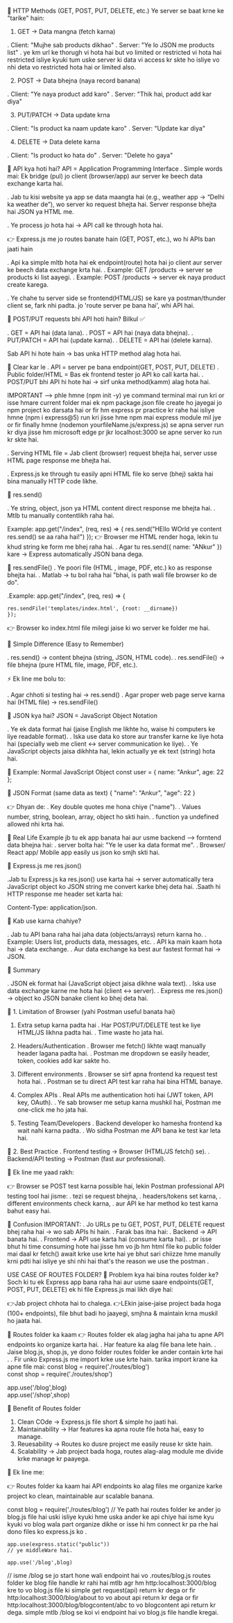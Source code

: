 
🔹 HTTP Methods (GET, POST, PUT, DELETE, etc.)
Ye server se baat krne ke "tarike" hain:

1. GET → Data mangna (fetch karna)

. Client: "Mujhe sab products dikhao"
. Server: "Ye lo JSON me products list"
. ye km url ke thorugh vi hota hai but vo limited or 
  restricted vi hota hai restricted isliye kyuki tum 
  uske server ki data vi access kr skte ho isliye vo 
  nhi deta vo restricted hota hai or limited also.

2. POST → Data bhejna (naya record banana)

. Client: "Ye naya product add karo"
. Server: "Thik hai, product add kar diya"

3. PUT/PATCH  → Data update krna

. Client: "Is product ka naam update karo"
. Server: "Update kar diya"

4. DELETE → Data delete karna

. Client: "Is product ko hata do"
. Server: "Delete ho gaya"

🔹 API kya hoti hai?
API = Application Programming Interface
. Simple words mai: Ek bridge (pul) jo client     (browser/app) aur server ke beech data exchange karta hai.

. Jab tu kisi website ya app se data maangta hai (e.g., weather app → “Delhi ka weather de”), wo server ko request bhejta hai. Server response bhejta hai JSON ya HTML me.

. Ye process jo hota hai → API call ke through hota hai.

👉 Express.js me jo routes banate hain (GET, POST, etc.), wo hi APIs ban jaati hain

. Api ka simple mltb hota hai ek endpoint(route) hota hai jo client aur server ke beech data exchange 
krta hai.
. Example: GET /products → server se products ki list aayegi.
. Example: POST /products → server ek naya product create karega.

. Ye chahe tu server side se frontend(HTML/JS) se kare ya postman/thunder client se, fark nhi padta.
jo 'route server pe bana hai', whi API hai.

🔹 POST/PUT requests bhi API hoti hain?
Bilkul ✅

. GET = API hai (data lana).
. POST = API hai (naya data bhejna).
. PUT/PATCH = API hai (update karna).
. DELETE = API hai (delete karna).

Sab API hi hote hain → bas unka HTTP method alag hota hai.

🔑 Clear kar le
. API = server pe bana endpoint(GET, POST, PUT, DELETE)
. Public folder/HTML = Bas ek frontend tester jo API ko call karta hai.
. POST/PUT bhi API hi hote hai → sirf unka method(kamm) alag hota hai.



IMPORTANT --> 
phle hmne (npm init -y) ye command terminal mai run kri or isse hmare current folder mai ek npm package.json file create ho jayegai jo npm project ko darsata hai or fir hm express pr practice kr rahe hai isliye hmne (npm i express@5) run kri jisse hme npm mai express module mil jye or fir finally hmne (nodemon yourfileName.js/express.js) se apna server run kr diya jisse hm microsoft edge pr jkr localhost:3000 se apne server ko run kr skte hai.



. Serving HTML file = Jab client (browser) request bhejta hai, server usse HTML page response me bhejta hai.

. Express.js ke through tu easily apni HTML file ko serve (bhej) sakta hai bina manually HTTP code likhe.






🔹 res.send()

. Ye string, object, json ya HTML content direct response me bhejta hai.
. Mtlb tu manually contentlikh raha hai.

Example:
app.get("/index", (req, res) => {
    res.send("HEllo WOrld ye content res.send() se aa raha hai!")
    });
👉 Browser me HTML render hoga, lekin tu khud string 
    ke form me bhej raha hai.
. Agar tu res.send({ name: "ANkur" }) kare →        Express automatically JSON bana dega.

🔹 res.sendFile()
. Ye poori file (HTML , image, PDF, etc.) ko as 
   response bhejta hai.
. Matlab → tu bol raha hai "bhai, is path wali file browser ko de do".

.Example:
app.get("/index", (req, res) => {
    
    res.sendFile('templates/index.html', {root: __dirname})
    });
👉 Browser ko index.html file milegi jaise ki wo server ke folder me hai.

🔑 Simple Difference (Easy to Remember)

. res.send() → content bhejna (string, JSON, HTML code).
. res.sendFile() → file bhejna (pure HTML file, image, PDF, etc.).

⚡ Ek line me bolu to:

. Agar chhoti si testing hai → res.send()
. Agar proper web page serve karna hai (HTML file) → res.sendFile()





🔹 JSON kya hai?
JSON = JavaScript Object Notation

. Ye ek data format hai (jaise English me likhte ho, waise hi computers ke liye readable format).
. Iska use data ko store aur transfer karne ke liye hota hai (specially web me client ↔ server communication ke liye).
. Ye JavaScript objects jaisa dikhhta hai, lekin actually ye ek text (string) hota hai.

🔹 Example: Normal JavaScript Object
const user = { name: "Ankur", age: 22 };

🔹 JSON Format (same data as text)
{
  "name": "Ankur",
  "age": 22
}

👉 Dhyan de: 
. Key double quotes me hona chiye ("name").
. Values number, string, boolean, array, object ho skti hain.
. function ya undefined allowed nhi krta hai.

🔹 Real Life Example
jb tu ek app banata hai aur usme backend --> forntend data bhejna hai:
. server bolta hai: "Ye le user ka data format me".
. Browser/ React app/ Mobile app easily us json ko smjh skti hai.

🔹 Express.js me res.json()

.Jab tu Express.js ka res.json() use karta hai → server automatically tera JavaScript object ko JSON string me convert karke bhej deta hai.
.Saath hi HTTP response me header set karta hai:

Content-Type: application/json.


🔹 Kab use karna chahiye?

. Jab tu API bana raha hai jaha data (objects/arrays) return karna ho.
. Example: Users list, products data, messages, etc.
. API ka main kaam hota hai → data exchange.
. Aur data exchange ka best aur fastest format hai → JSON.

🔑 Summary

. JSON ek format hai (JavaScript object jaisa dikhne wala text).
. Iska use data exchange karne me hota hai (client ↔ server).
. Express me res.json() → object ko JSON banake client ko bhej deta hai.








🔹 1. Limitation of Browser (yahi Postman useful banata hai)

1. Extra setup karna padta hai
  . Har POST/PUT/DELETE test ke liye HTML/JS likhna padta hai.
  . Time waste ho jata hai.

2. Headers/Authentication
   . Browser me fetch() likhte waqt manually header lagana padta hai.
   . Postman me dropdown se easily header, token, cookies add kar sakte  ho.

3. Different environments
   . Browser se sirf apna frontend ka request test hota hai.
   . Postman se tu direct API test kar raha hai bina HTML banaye.

4. Complex APIs
   . Real APIs me authentication hoti hai (JWT token, API key, OAuth).
   . Ye sab browser me setup karna mushkil hai, Postman me one-click me ho jata hai.

5. Testing Team/Developers
   . Backend developer ko hamesha frontend ka wait nahi karna padta.
   . Wo sidha Postman me API bana ke test kar leta hai.

🔹 2. Best Practice
   . Frontend testing → Browser (HTML/JS fetch() se).
   . Backend/API testing → Postman (fast aur professional).

🔑 Ek line me yaad rakh:

👉 Browser se POST test karna possible hai, lekin Postman professional API testing tool hai jisme:
   . tezi se request bhejna,
   . headers/tokens set karna,
   . different environments check karna,
   . aur API ke har method ko test karna bahut easy hai.


   🔹 Confusion IMPORTANT:
. Jo URLs pe tu GET, POST, PUT, DELETE request bhej raha hai → wo sab APIs hi hain.
. Farak bas itna hai:
   . Backend → API banata hai.
   . Frontend → API use karta hai (consume karta hai).
   . pr isse bhut hi time consuming hote hai jisse hm vo jb hm html file
     ko public folder mai daal kr fetch() await krke use krte hai ye bhut
     sari chiizze hme manully krni pdti hai isliye ye shi nhi hai that's the reason we use the postman .








USE CASE OF ROUTES FOLDER?
🔹 Problem kya hai bina routes folder ke?
Soch ki tu ek Express app bana raha hai aur usme saare endpoints(GET, POST, PUT, DELETE) ek hi file Express.js mai likh diye hai:

👉Jab project chhota hai to chalega.
👉LEkin jaise-jaise project bada hoga (100+ endpoints), file bhut
 badi ho jaayegi, smjhna & maintain krna muskil ho jaata hai.

🔹 Routes folder ka kaam
👉 Routes folder ek alag jagha hai jaha tu apne API endpoints ko
  organize karta hai.
  . Har feature ka alag file bana lete hain.
  . Jaise blog.js, shop.js, ye dono folder routes folder
    ke ander contain krte hai .
  . Fir unko Express.js me import krke use krte hain.
  tarika import krane ka apne file mai:
  const blog = require('./routes/blog')  
  const shop = require('./routes/shop')
   
   app.use('/blog',blog)  
   app.use('/shop',shop) 

   🔹 Benefit of Routes folder
   1. Clean COde → Express.js file short & simple ho jaati hai.
   2. Maintainability → Har features ka apna route file hota hai, 
      easy to manage.
   3. Reuesability → Routes ko dusre project me easily reuse kr 
      skte hain.
   4. Scalability → Jab project bada hoga, routes alag-alag module
      me divide krke manage kr paayega.


   🔑 Ek line me:

👉 Routes folder ka kaam hai API endpoints ko alag files me organize karke project ko clean, maintainable aur scalable banana.
  


  const blog = require('./routes/blog')
    // Ye path hai routes folder ke ander jo blog.js file hai uski isliye kyuki hme uska ander ke api chiye hai isme kyu kyuki vo blog wala part organize dikhe or isse hi hm connect kr pa rhe hai dono files ko express.js ko .

    app.use(express.static("public"))  
    // ye middleWare hai.

    app.use('/blog',blog)  
   // isme /blog se jo start hone wali endpoint hai vo .routes/blog.js routes folder ke blog file handle kr rahi hai mtlb agr hm http:localhost:3000/blog kre to vo blog.js file ki simple get request(api) return kr dega or fir http:localhost:3000/blog/about to vo about api return kr dega or fir http:localhost:3000/blog/blogcontent/abc to vo blogcontent api return kr dega. simple mtlb /blog se koi vi endpoint hai vo blog.js file handle kregai.


